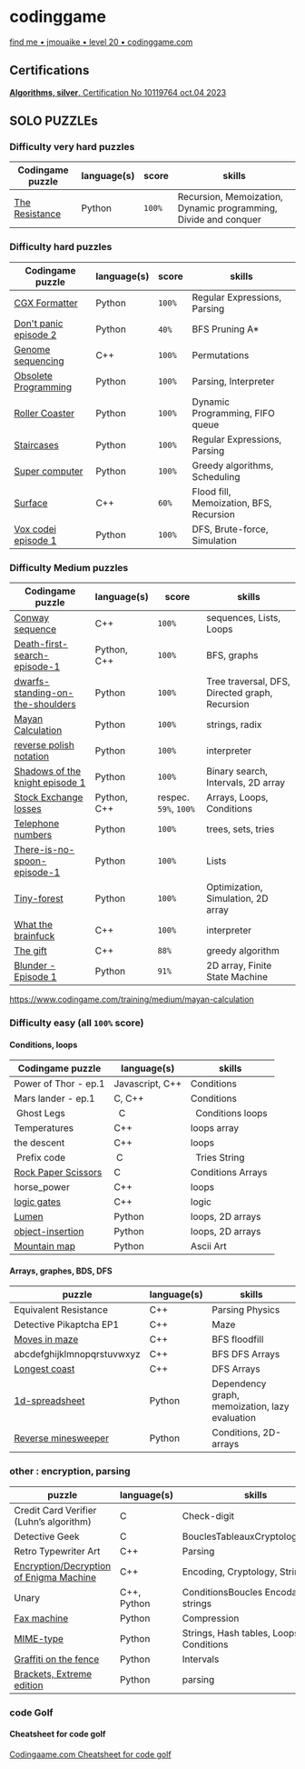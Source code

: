 # codinggame

[find me • jmouaike • level 20 •  codinggame.com](https://www.codingame.com/profile/eecc172724a1795985fdd230c13ec0e32605155)

## Certifications

[**Algorithms, silver**. Certification No 10119764 oct.04 2023](https://www.codingame.com/certification/PYzoUvkanjpLz5jOsH85UA)

## SOLO PUZZLEs

### Difficulty **very hard** puzzles

| Codingame puzzle | language(s) | score | skills |
| ----------- | -------- | ---- | ---------------------- |
| [The Resistance](https://www.codingame.com/training/expert/the-resistance)| Python | `100%` |  Recursion, Memoization, Dynamic programming, Divide and conquer |

### Difficulty **hard** puzzles

| Codingame puzzle | language(s) | score | skills |
| ----------- | -------- | ---- | ---------------------- |
| [CGX Formatter](https://www.codingame.com/training/hard/cgx-formatter)| Python | `100%` | Regular Expressions, Parsing|
| [Don't panic episode 2](https://www.codingame.com/training/hard/don't-panic-episode-2)| Python | `40%` | BFS Pruning A* |
| [Genome sequencing](https://www.codingame.com/training/hard/genome-sequencing)| C++ | `100%` | Permutations |
| [Obsolete Programming](https://www.codingame.com/training/hard/obsolete-programming) | Python | `100%` | Parsing, Interpreter |
| [Roller Coaster](https://www.codingame.com/training/hard/roller-coaster)| Python | `100%` | Dynamic Programming, FIFO queue|
| [Staircases](https://www.codingame.com/training/hard/staircases)| Python | `100%` | Regular Expressions, Parsing|
| [Super computer](https://www.codingame.com/training/hard/super-computer) | Python | `100%` |   Greedy algorithms, Scheduling|
| [Surface](https://www.codingame.com/training/hard/surface)| C++ | `60%` |Flood fill, Memoization, BFS, Recursion|
| [Vox codei episode 1](https://www.codingame.com/training/hard/vox-codei-episode-1)| Python | `100%` | DFS, Brute-force, Simulation|

### Difficulty **Medium** puzzles
| Codingame puzzle | language(s) | score | skills |
| ----------- | -------- | ---- | ---------------------- |
| [Conway sequence](https://www.codingame.com/training/medium/conway-sequence) | C++ | `100%` | sequences, Lists, Loops |
| [Death-first-search-episode-1](https://www.codingame.com/training/medium/death-first-search-episode-1)|Python, C++|`100%`|BFS, graphs|
|[dwarfs-standing-on-the-shoulders](https://www.codingame.com/training/medium/dwarfs-standing-on-the-shoulders-of-giants) | Python | `100%` | Tree traversal, DFS, Directed graph, Recursion |
| [Mayan Calculation](https://www.codingame.com/training/medium/mayan-calculation) | Python | `100%` | strings, radix|
| [reverse polish notation](https://www.codingame.com/training/medium/reverse-polish-notation)| Python | `100%`| interpreter |
| [Shadows of the knight episode 1](https://www.codingame.com/training/medium/shadows-of-the-knight-episode-1) |Python| `100%`| Binary search, Intervals, 2D array |
| [Stock Exchange losses](https://www.codingame.com/training/medium/stock-exchange-losses) | Python, C++ | respec. `59%`, `100%` | Arrays, Loops, Conditions|
| [Telephone numbers](https://www.codingame.com/training/medium/telephone-numbers) | Python | `100%` | trees, sets, tries|
| [There-is-no-spoon-episode-1](https://www.codingame.com/training/medium/there-is-no-spoon-episode-1) | Python | `100%` | Lists |
| [Tiny-forest](https://www.codingame.com/training/medium/tiny-forest) | Python | `100%` | Optimization, Simulation, 2D array |
| [What the brainfuck](https://www.codingame.com/training/medium/what-the-brainfuck) | C++ | `100%` | interpreter |
| [The gift](https://www.codingame.com/training/medium/the-gift) | C++ | `88%` | greedy algorithm |
| [Blunder - Episode 1](https://www.codingame.com/training/medium/blunder-episode-1) | Python | `91%` | 2D array, Finite State Machine|

https://www.codingame.com/training/medium/mayan-calculation
### Difficulty easy (all `100%` score)

#### Conditions, loops

| Codingame puzzle | language(s) | skills |
| ----------- | -------- | ---------------------- |
| Power of Thor - ep.1 | Javascript, C++ | Conditions |
| Mars lander - ep.1| C, C++ | Conditions |
| Ghost Legs  |  C |  Conditions loops |
| Temperatures | C++ | loops array |
| the descent | C++ | loops |
| Prefix code  | C  |  Tries String|
| [Rock Paper Scissors](https://www.codingame.com/training/easy/rock-paper-scissors-lizard-spock) | C | Conditions Arrays |
| horse_power | C++ | loops |
| [logic gates](https://www.codingame.com/ide/puzzle/logic-gates) | C++ | logic |
| [Lumen](https://www.codingame.com/training/easy/lumen)| Python| loops, 2D arrays|
| [object-insertion](https://www.codingame.com/training/easy/object-insertion)| Python| loops, 2D arrays|
|[Mountain map](https://www.codingame.com/training/easy/mountain-map)|Python|Ascii Art|

#### Arrays, graphes, BDS, DFS

| puzzle | language(s) | skills |
| ----------- | -------- | ---------------------- |
| Equivalent Resistance | C++ | Parsing Physics |
| Detective Pikaptcha EP1 | C++ | Maze |
| [Moves in maze](https://www.codingame.com/training/easy/moves-in-maze) | C++ | BFS floodfill |
| abcdefghijklmnopqrstuvwxyz | C++ | BFS DFS Arrays |
| [Longest coast](https://www.codingame.com/training/easy/longest-coast) | C++ | DFS Arrays |
| [1d-spreadsheet](https://www.codingame.com/training/easy/1d-spreadsheet)|Python| Dependency graph, memoization, lazy evaluation|
| [Reverse minesweeper](https://www.codingame.com/training/easy/reverse-minesweeper/solution)|Python| Conditions, 2D-arrays|

### other : encryption, parsing

| puzzle | language(s) | skills |
| ----------- | -------- | ---------------------- |
| Credit Card Verifier (Luhn’s algorithm) | C | Check-digit|
| Detective Geek | C | BouclesTableauxCryptologiestring |
| Retro Typewriter Art | C++ | Parsing |
| [Encryption/Decryption of Enigma Machine](https://www.codingame.com/training/easy/encryptiondecryption-of-enigma-machine) | C++ | Encoding, Cryptology, Strings|
| Unary | C++, Python | ConditionsBoucles Encodage strings |
|[Fax machine](https://www.codingame.com/training/easy/fax-machine)| Python | Compression|
|[MIME-type](https://www.codingame.com/training/easy/mime-type)|Python| Strings, Hash tables, Loops, Conditions|
|[Graffiti on the fence](https://www.codingame.com/training/easy/graffiti-on-the-fence)|Python|Intervals|
|[Brackets, Extreme edition](https://www.codingame.com/training/easy/brackets-extreme-edition/solution)|Python| parsing |

### code Golf

#### Cheatsheet for code golf

[Codingaame.com Cheatsheet for code golf](https://www.codingame.com/blog/code-golf-python/?utm_source=codingame&utm_medium=details-page&utm_campaign=cg-blog&utm_content=chuck-norris-golf)
